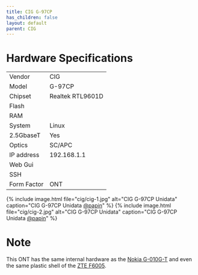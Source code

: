 ```yaml
---
title: CIG G-97CP 
has_children: false
layout: default
parent: CIG
---
```


# Hardware Specifications

|             |                  |
| ----------- | ---------------- |
| Vendor      | CIG              |
| Model       | G-97CP           |
| Chipset     | Realtek RTL9601D |
| Flash       |                  |
| RAM         |                  |
| System      | Linux            |
| 2.5GbaseT   | Yes              |
| Optics      | SC/APC           |
| IP address  | 192.168.1.1      |
| Web Gui     |                  |
| SSH         |                  |
| Form Factor | ONT              |
 
{% include image.html file="cig/cig-1.jpg" alt="CIG G-97CP Unidata" caption="CIG G-97CP Unidata <a href='https://forum.fibra.click/u/papin'>@papin</a>" %}
{% include image.html file="cig/cig-2.jpg" alt="CIG G-97CP Unidata" caption="CIG G-97CP Unidata <a href='https://forum.fibra.click/u/papin'>@papin</a>" %}

# Note

This ONT has the same internal hardware as the [Nokia G-010G-T](/ont-nokia-g-010g-t) and even the same plastic shell of the [ZTE F6005](/ont-zte-f6005).




